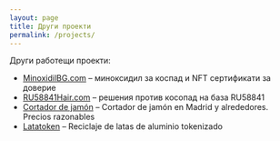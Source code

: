```yaml
---
layout: page
title: Други проекти
permalink: /projects/
---
```


Други работещи проекти:

- [MinoxidilBG.com](https://minoxidilbg.com/) –  миноксидил за коспад и NFT сертификати за доверие
- [RU58841Hair.com](https://www.ru58841hair.com/) – решения против косопад на база RU58841
- [Cortador de jamón](https://cortadordejamon.btctoday100k.com/) – Cortador de jamón en Madrid y alrededores. Precios razonables
- [Latatoken](https://www.latatoken.com/) – Reciclaje de latas de aluminio tokenizado
